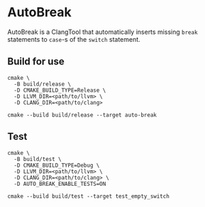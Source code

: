 # AutoBreak

AutoBreak is a ClangTool that automatically inserts
missing `break` statements to `case`-s of the `switch` statement.

## Build for use

```shell
cmake \
  -B build/release \
  -D CMAKE_BUILD_TYPE=Release \
  -D LLVM_DIR=<path/to/llvm> \
  -D CLANG_DIR=<path/to/clang>

cmake --build build/release --target auto-break
```

## Test

```shell
cmake \
  -B build/test \
  -D CMAKE_BUILD_TYPE=Debug \
  -D LLVM_DIR=<path/to/llvm> \
  -D CLANG_DIR=<path/to/clang> \
  -D AUTO_BREAK_ENABLE_TESTS=ON

cmake --build build/test --target test_empty_switch
```

